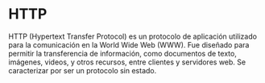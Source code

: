 # HTTP

HTTP (Hypertext Transfer Protocol) es un protocolo de aplicación utilizado para la comunicación en la World Wide Web (WWW). Fue diseñado para permitir la transferencia de información, como documentos de texto, imágenes, videos, y otros recursos, entre clientes y servidores web. Se caracterizar por ser un protocolo sin estado.
